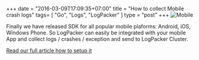 +++
date = "2016-03-09T17:09:35+07:00"
title = "How to collect Mobile crash logs"
tags= [ "Go", "Logs", "LogPacker" ]
type = "post"
+++
![Mobile](/mobile-platforms.png)

Finally we have released SDK for all popular mobile plaforms: Android, iOS, Windows Phone. So LogPacker can easily be integrated with your mobile App and collect logs / crashes / exception and send to LogPacker Cluster.

[Read our full article how to setup it](https://logpacker.com/blog/how-to-collect-mobile-crash-logs)
